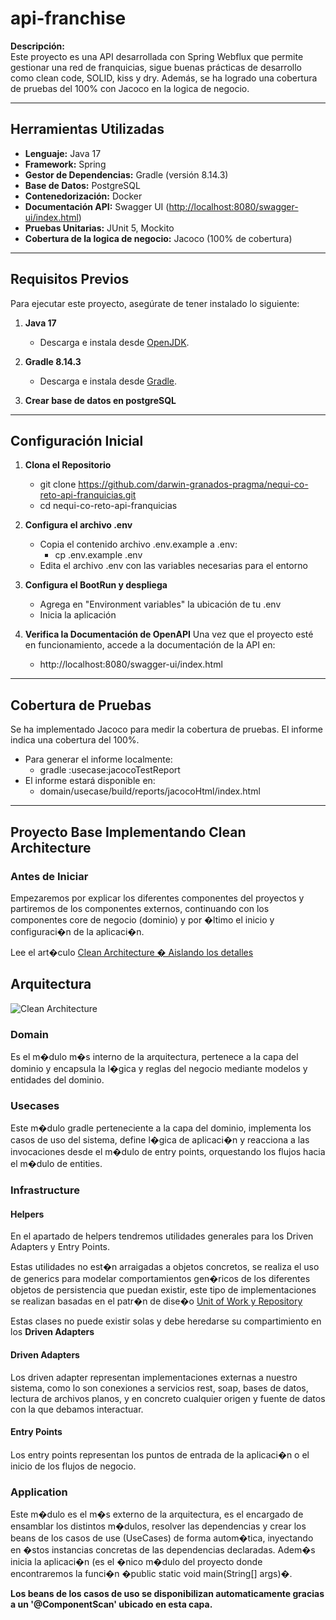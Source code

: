 # **api-franchise**

**Descripción:**  
Este proyecto es una API desarrollada con Spring Webflux que permite gestionar una red de franquicias, sigue buenas prácticas de desarrollo como clean code, SOLID, kiss y dry. Además, se ha logrado una cobertura de pruebas del 100% con Jacoco en la logica de negocio.

---

## **Herramientas Utilizadas**

- **Lenguaje:** Java 17
- **Framework:** Spring
- **Gestor de Dependencias:** Gradle (versión 8.14.3)
- **Base de Datos:** PostgreSQL
- **Contenedorización:** Docker
- **Documentación API:** Swagger UI ([http://localhost:8080/swagger-ui/index.html](http://localhost:8080/swagger-ui/index.html))
- **Pruebas Unitarias:** JUnit 5, Mockito
- **Cobertura de la logica de negocio:** Jacoco (100% de cobertura)

---

## **Requisitos Previos**

Para ejecutar este proyecto, asegúrate de tener instalado lo siguiente:

1. **Java 17**  
   - Descarga e instala desde [OpenJDK](https://openjdk.org/).

2. **Gradle 8.14.3**
   - Descarga e instala desde [Gradle](https://gradle.org/install/).

3. **Crear base de datos en postgreSQL**

---

## **Configuración Inicial**

1. **Clona el Repositorio**
    - git clone https://github.com/darwin-granados-pragma/nequi-co-reto-api-franquicias.git
    - cd nequi-co-reto-api-franquicias

2. **Configura el archivo .env**
    - Copia el contenido archivo .env.example a .env:
        - cp .env.example .env
    - Edita el archivo .env con las variables necesarias para el entorno

3. **Configura el BootRun y despliega**
   - Agrega en "Environment variables" la ubicación de tu .env
   - Inicia la aplicación

4. **Verifica la Documentación de OpenAPI**
   Una vez que el proyecto esté en funcionamiento, accede a la documentación de la API en:
    - http://localhost:8080/swagger-ui/index.html

---

## **Cobertura de Pruebas**
Se ha implementado Jacoco para medir la cobertura de pruebas. El informe indica una cobertura del 100%.
- Para generar el informe localmente:
    - gradle :usecase:jacocoTestReport
- El informe estará disponible en:
    - domain/usecase/build/reports/jacocoHtml/index.html

---

## Proyecto Base Implementando Clean Architecture

### Antes de Iniciar

Empezaremos por explicar los diferentes componentes del proyectos y partiremos de los componentes externos, continuando con los componentes core de negocio (dominio) y por �ltimo el inicio y configuraci�n de la aplicaci�n.

Lee el art�culo [Clean Architecture � Aislando los detalles](https://medium.com/bancolombia-tech/clean-architecture-aislando-los-detalles-4f9530f35d7a)

## Arquitectura

![Clean Architecture](https://miro.medium.com/max/1400/1*ZdlHz8B0-qu9Y-QO3AXR_w.png)

### Domain

Es el m�dulo m�s interno de la arquitectura, pertenece a la capa del dominio y encapsula la l�gica y reglas del negocio mediante modelos y entidades del dominio.

### Usecases

Este m�dulo gradle perteneciente a la capa del dominio, implementa los casos de uso del sistema, define l�gica de aplicaci�n y reacciona a las invocaciones desde el m�dulo de entry points, orquestando los flujos hacia el m�dulo de entities.

### Infrastructure

#### Helpers

En el apartado de helpers tendremos utilidades generales para los Driven Adapters y Entry Points.

Estas utilidades no est�n arraigadas a objetos concretos, se realiza el uso de generics para modelar comportamientos
gen�ricos de los diferentes objetos de persistencia que puedan existir, este tipo de implementaciones se realizan
basadas en el patr�n de dise�o [Unit of Work y Repository](https://medium.com/@krzychukosobudzki/repository-design-pattern-bc490b256006)

Estas clases no puede existir solas y debe heredarse su compartimiento en los **Driven Adapters**

#### Driven Adapters

Los driven adapter representan implementaciones externas a nuestro sistema, como lo son conexiones a servicios rest,
soap, bases de datos, lectura de archivos planos, y en concreto cualquier origen y fuente de datos con la que debamos
interactuar.

#### Entry Points

Los entry points representan los puntos de entrada de la aplicaci�n o el inicio de los flujos de negocio.

### Application

Este m�dulo es el m�s externo de la arquitectura, es el encargado de ensamblar los distintos m�dulos, resolver las dependencias y crear los beans de los casos de use (UseCases) de forma autom�tica, inyectando en �stos instancias concretas de las dependencias declaradas. Adem�s inicia la aplicaci�n (es el �nico m�dulo del proyecto donde encontraremos la funci�n �public static void main(String[] args)�.

**Los beans de los casos de uso se disponibilizan automaticamente gracias a un '@ComponentScan' ubicado en esta capa.**
